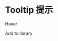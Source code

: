 # Tooltip 提示

<script setup>
import {  Tooltip,
  TooltipContent,
  TooltipProvider,
  TooltipTrigger,} from '@echone-ui/components'
</script>

  <TooltipProvider>
    <Tooltip>
      <TooltipTrigger as-child>
        <EoButton variant="outline">
          Hover
        </EoButton>
      </TooltipTrigger>
      <TooltipContent>
        <p>Add to library</p>
      </TooltipContent>
    </Tooltip>
  </TooltipProvider>
